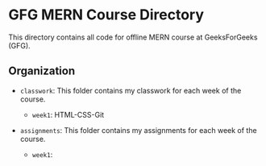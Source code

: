 # GFG MERN Course Directory

This directory contains all code for offline MERN course at GeeksForGeeks (GFG).

## Organization

- `classwork`: This folder contains my classwork for each week of the course.

  - `week1`: HTML-CSS-Git

- `assignments`: This folder contains my assignments for each week of the course.

  - `week1`:
  
